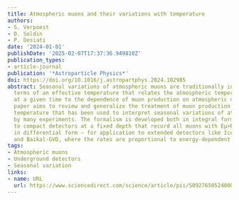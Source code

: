 ```yaml
---
title: Atmospheric muons and their variations with temperature
authors:
- S. Verpoest
- D. Soldin
- P. Desiati
date: '2024-01-01'
publishDate: '2025-02-07T17:37:36.949810Z'
publication_types:
- article-journal
publication: '*Astroparticle Physics*'
doi: https://doi.org/10.1016/j.astropartphys.2024.102985
abstract: Seasonal variations of atmospheric muons are traditionally interpreted in
  terms of an effective temperature that relates the atmospheric temperature profile
  at a given time to the dependence of muon production on atmospheric depth. This
  paper aims to review and generalize the treatment of muon production and effective
  temperature that has been used to interpret seasonal variations of atmospheric muons
  by many experiments. The formalism is developed both in integral form – for application
  to compact detectors at a fixed depth that record all muons with Eμ>Eμmin – and
  in differential form — for application to extended detectors like IceCube, KM3NeT,
  and Baikal-GVD, where the rates are proportional to energy-dependent effective areas.
tags:
- Atmospheric muons
- Underground detectors
- Seasonal variation
links:
- name: URL
  url: https://www.sciencedirect.com/science/article/pii/S0927650524000628
---
```

